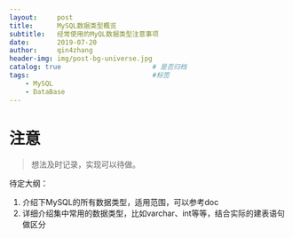 ```yaml
---
layout:     post
title:      MySQL数据类型概览
subtitle:   经常使用的MyQL数据类型注意事项
date:       2019-07-20
author:     qin4zhang
header-img: img/post-bg-universe.jpg 
catalog: true 						# 是否归档
tags:								#标签
    - MySQL
    - DataBase
---
```

# 注意
> 想法及时记录，实现可以待做。

待定大纲：
1. 介绍下MySQL的所有数据类型，适用范围，可以参考doc
2. 详细介绍集中常用的数据类型，比如varchar、int等等，结合实际的建表语句做区分
